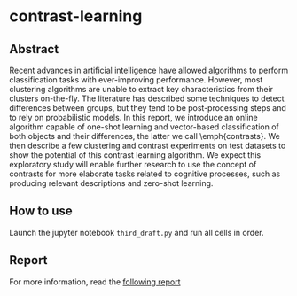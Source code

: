# contrast-learning

## Abstract

Recent advances in artificial intelligence have allowed algorithms to perform classification tasks with ever-improving performance. However, most clustering algorithms are unable to extract key characteristics from their clusters on-the-fly. The literature has described some techniques to detect differences between groups, but they tend to be post-processing steps and to rely on probabilistic models. In this report, we introduce an online algorithm capable of one-shot learning and vector-based classification of both objects and their differences, the latter we call \emph{contrasts}. We then describe a few clustering and contrast experiments on test datasets to show the potential of this contrast learning algorithm. We expect this exploratory study will enable further research to use the concept of contrasts for more elaborate tasks related to cognitive processes, such as producing relevant descriptions and zero-shot learning.

## How to use

Launch the jupyter notebook `third_draft.py` and run all cells in order.

## Report

For more information, read the [following report](https://github.com/lashoun/contrast-learning/blob/master/report.pdf)
